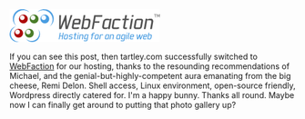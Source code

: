 <!--
.. title: Webfaction hosting
.. slug: webfaction-hosting
.. date: 2007-06-21 10:34:05-05:00
.. tags: Tartley.com
.. link: 
.. description: 
.. type: text
-->


[![WebFaction - hosting for an agile web.](/files/2007/06/webfaction.png)](https://www.webfaction.com/ "WebFaction - hosting for an agile web.")

If
you can see this post, then tartley.com successfully switched to
[WebFaction](https://www.webfaction.com/ "WebFaction - hosting for an agile web.")
for our hosting, thanks to the resounding recommendations of Michael,
and the genial-but-highly-competent aura emanating from the big cheese,
Remi Delon. Shell access, Linux environment, open-source friendly,
Wordpress directly catered for. I'm a happy bunny. Thanks all round.
Maybe now I can finally get around to putting that photo gallery up?